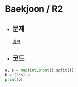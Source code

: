 # Baekjoon / R2

- ## 문제

  [링크](https://www.acmicpc.net/problem/3046)

- ## 코드
 
```Python
a, s = map(int,input().split())
b = (2*s)-a
print(b)
```
